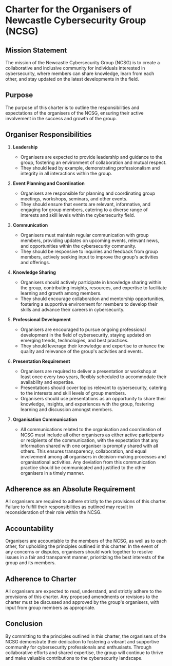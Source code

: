 # Charter for the Organisers of Newcastle Cybersecurity Group (NCSG)

## Mission Statement

The mission of the Newcastle Cybersecurity Group (NCSG) is to create a
collaborative and inclusive community for individuals interested in
cybersecurity, where members can share knowledge, learn from each other, and
stay updated on the latest developments in the field.

## Purpose

The purpose of this charter is to outline the responsibilities and
expectations of the organisers of the NCSG, ensuring their active involvement
in the success and growth of the group.

## Organiser Responsibilities

1. **Leadership**

   - Organisers are expected to provide leadership and guidance to the group,
     fostering an environment of collaboration and mutual respect.
   - They should lead by example, demonstrating professionalism and integrity
     in all interactions within the group.

2. **Event Planning and Coordination**

   - Organisers are responsible for planning and coordinating group meetings,
     workshops, seminars, and other events.
   - They should ensure that events are relevant, informative, and engaging
     for group members, catering to a diverse range of interests and skill
     levels within the cybersecurity field.

3. **Communication**

   - Organisers must maintain regular communication with group members,
     providing updates on upcoming events, relevant news, and opportunities
     within the cybersecurity community.
   - They should be responsive to inquiries and feedback from group members,
     actively seeking input to improve the group's activities and offerings.

4. **Knowledge Sharing**

   - Organisers should actively participate in knowledge sharing within the
     group, contributing insights, resources, and expertise to facilitate
     learning and growth among members.
   - They should encourage collaboration and mentorship opportunities,
     fostering a supportive environment for members to develop their skills
     and advance their careers in cybersecurity.

5. **Professional Development**

   - Organisers are encouraged to pursue ongoing professional development in
     the field of cybersecurity, staying updated on emerging trends,
     technologies, and best practices.
   - They should leverage their knowledge and expertise to enhance the
     quality and relevance of the group's activities and events.

6. **Presentation Requirement**

   - Organisers are required to deliver a presentation or workshop at least
     once every two years, flexibly scheduled to accommodate their
     availability and expertise.
   - Presentations should cover topics relevant to cybersecurity, catering
     to the interests and skill levels of group members.
   - Organisers should use presentations as an opportunity to share their
     knowledge, insights, and experiences with the group, fostering learning
     and discussion amongst members.

7. **Organisation Communication**

   - All communications related to the organisation and coordination of NCSG must
     include all other organisers as either active participants or recipients of
     the communication, with the expectation that any information shared with one
     organiser is promptly shared with all others.
     This ensures transparency, collaboration, and equal involvement among all
     organisers in decision-making processes and organisational activities.
     Any deviation from this communication practice should be communicated and
     justified to the other organisers in a timely manner.

## Adherence as an Absolute Requirement

All organisers are required to adhere strictly to the provisions of this
charter. Failure to fulfill their responsibilities as outlined may result in
reconsideration of their role within the NCSG.

## Accountability

Organisers are accountable to the members of the NCSG, as well as to each
other, for upholding the principles outlined in this charter. In the event of
any concerns or disputes, organisers should work together to resolve issues in
a fair and transparent manner, prioritizing the best interests of the group
and its members.

## Adherence to Charter

All organisers are expected to read, understand, and strictly adhere to the
provisions of this charter. Any proposed amendments or revisions to the
charter must be discussed and approved by the group's organisers, with input
from group members as appropriate.

## Conclusion

By committing to the principles outlined in this charter, the organisers of
the NCSG demonstrate their dedication to fostering a vibrant and supportive
community for cybersecurity professionals and enthusiasts. Through
collaborative efforts and shared expertise, the group will continue to thrive
and make valuable contributions to the cybersecurity landscape.

